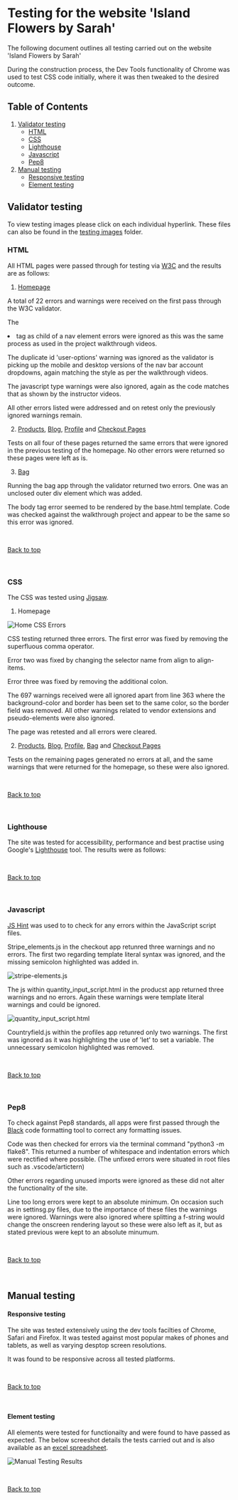 # Testing for the website 'Island Flowers by Sarah'

The following document outlines all testing carried out on the website 'Island Flowers by Sarah'

During the construction process, the Dev Tools functionality of Chrome was used to test CSS code initially, where it was then tweaked to the desired outcome.

## Table of Contents

 1. [Validator testing](#validator-testing)
    * [HTML](#html)
    * [CSS](#css)
    * [Lighthouse](#lighthouse)
    * [Javascript](#javascript)
    * [Pep8](#pep8)
2. [Manual testing](#manual-testing)
    * [Responsive testing](#responsive-testing)
    * [Element testing](#element-testing)



## Validator testing

To view testing images please click on each individual hyperlink. These files can also be found in the [testing images](/testing/images/) folder.

### HTML

All HTML pages were passed through for testing via [W3C](https://validator.w3.org/) and the results are as follows:

1. [Homepage](/testing/images/home.png)

A total of 22 errors and warnings were received on the first pass through the W3C validator. 

The <li> tag as child of a nav element errors were ignored as this was the same process as used in the project walkthrough videos.

The duplicate id 'user-options' warning was ignored as the validator is picking up the mobile and desktop versions of the nav bar account dropdowns, again matching the style as per the walkthrough videos.

The javascript type warnings were also ignored, again as the code matches that as shown by the instructor videos.

All other errors listed were addressed and on retest only the previously ignored warnings remain.

2. [Products](/testing/images/products.png), [Blog](/testing/images/blog.png), [Profile](/testing/images/profile.png) and [Checkout Pages](/testing/images/checkout.png)

Tests on all four of these pages returned the same errors that were ignored in the previous testing of the homepage. No other errors were returned so these pages were left as is.

3. [Bag](/testing/images/bag-errors.jpg)

Running the bag app through the validator returned two errors. One was an unclosed outer div element which was added.

The body tag error seemed to be rendered by the base.html template. Code was checked against the walkthrough project and appear to be the same so this error was ignored.

<br>

[Back to top](#table-of-contents)

<br>

### CSS

The CSS was tested using [Jigsaw](https://jigsaw.w3.org/css-validator/).

1. Homepage

 ![Home CSS Errors](/testing/images/css-home.JPG)

 CSS testing returned three errors. The first error was fixed by removing the superfluous comma operator.

 Error two was fixed by changing the selector name from align to align-items.

 Error three was fixed by removing the additional colon.

 The 697 warnings received were all ignored apart from line 363 where the background-color and border has been set to the same color, so the border field was removed. All other warnings related to vendor extensions and pseudo-elements were also ignored.

 The page was retested and all errors were cleared.

 2. [Products](/testing/images/css-products.JPG), [Blog](/testing/images/css-blog.JPG), [Profile](/testing/images/css-profile.JPG), [Bag](/testing/images/css-bag.JPG) and [Checkout Pages](/testing/images/css-checkout.JPG)

 Tests on the remaining pages generated no errors at all, and the same warnings that were returned for the homepage, so these were also ignored.


<br>

[Back to top](#table-of-contents)

<br>

### Lighthouse

The site was tested for accessibility, performance and best practise using Google's [Lighthouse](https://developers.google.com/web/tools/lighthouse) tool. The results were as follows:





<br>

[Back to top](#table-of-contents)

<br>

### Javascript

[JS Hint](https://jshint.com/) was used to to check for any errors within the JavaScript script files. 

Stripe_elements.js in the checkout app retunred three warnings and no errors. The first two regarding template literal syntax was ignored, and the missing semicolon highlighted was added in.

![stripe-elements.js](testing/images/stripe-elements.JPG)

The js within quantity_input_script.html in the producst app returned three warnings and no errors. Again these warnings were template literal warnings and could be ignored.

![quantity_input_script.html](testing/images/quantity-input.JPG)

Countryfield.js within the profiles app retunred only two warnings. The first was ignored as it was highlighting the use of 'let' to set a variable. The unnecessary semicolon highlighted was removed.


<br>

[Back to top](#table-of-contents)

<br>

### Pep8

To check against Pep8 standards, all apps were first passed through the [Black](https://pypi.org/project/black/) code formatting tool to correct any formatting issues.

Code was then checked for errors via the terminal command "python3 -m flake8". This returned a number of whitespace and indentation errors which were rectified where possible. (The unfixed errors were situated in root files such as .vscode/artictern)

Other errors regarding unused imports were ignored as these did not alter the functionality of the site.

Line too long errors were kept to an absolute minimum. On occasion such as in settinsg.py files, due to the importance of these files the warnings were ignored. Warnings were also ignored where splitting a f-string would change the onscreen rendering layout so these were also left as it, but as stated previous were kept to an absolute minumum.


<br>

[Back to top](#table-of-contents)

<br>

## Manual testing

 #### Responsive testing

 The site was tested extensively using the dev tools facilties of Chrome, Safari and Firefox. It was tested against most popular makes of phones and tablets, as well as varying desptop screen resolutions. 

 It was found to be responsive across all tested platforms.


<br>

[Back to top](#table-of-contents)

<br>


 #### Element testing

 All elements were tested for functionailty and were found to have passed as expected. The below screeshot details the tests carried out and is also available as an [excel spreadsheet](/testing/manual-testing.xlsx).

 ![Manual Testing Results](/testing/images/manual-testing.jpg)


<br>

[Back to top](#table-of-contents)

<br>

